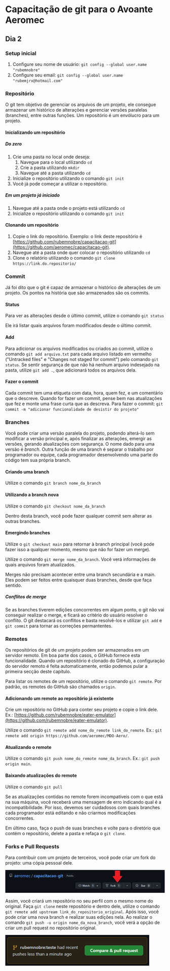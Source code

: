 # Capacitação de git para o Avoante Aeromec

## Dia 2

### Setup inicial

1. Configure seu nome de usuário: `git config --global user.name "rubemnobre"`
1. Configure seu email: `git config --global user.name "rubemjrx@hotmail.com"`

### Repositório

O git tem objetivo de gerenciar os arquivos de um projeto, ele consegue armazenar um histórico de alterações e gerenciar versões paralelas (branches), entre outras funções.
Um repositório é um envólucro para um projeto.

#### Inicializando um repositório

##### Do zero

1. Crie uma pasta no local onde deseja:
    1. Navegue para o local utilizando `cd`
    1. Crie a pasta utilizando `mkdir`
    1. Navegue até a pasta utilizando `cd`
1. Inicialize o repositório utilizando o comando `git init`
1. Você já pode começar a utilizar o repositório.

##### Em um projeto já iniciado

1. Navegue até a pasta onde o projeto está utilizando `cd`
1. Inicialize o repositório utilizando o comando `git init`

#### Clonando um repositório

1. Copie o link do repositório. Exemplo: o link deste repositório é [https://github.com/rubemnobre/capacitacao-git](https://github.com/aeromec/capacitacao-git).
1. Navegue até a pasta onde quer colocar o repositório utilizando `cd`
1. Clone o relatório utilizando o comando `git clone https://link.do.repositorio/`

### Commit

Já foi dito que o git é capaz de armazenar o histórico de alterações de um projeto. Os pontos na história que são armazenados são os commits.

#### Status

Para ver as alterações desde o último commit, utilize o comando `git status`

Ele irá listar quais arquivos foram modificados desde o último commit.

#### Add

Para adicionar os arquivos modificados ou criados ao commit, utilize o comando `git add arquivo.txt` para cada arquivo listado em vermelho ("Untracked files" e "Changes not staged for commit") pelo comando `git status`. Se sentir segurança de que não há nenhum arquivo indesejado na pasta, utilize `git add .`, que adicionará todos os arquivos dela.

#### Fazer o commit

Cada commit tem uma etiqueta com data, hora, quem fez, e um comentário que o descreve. Quando for fazer um commit, pense bem nas atualizações que fez e monte uma frase curta que as descreva.
Para fazer o commit: `git commit -m "adicionar funcionalidade de desistir do projeto"`

### Branches

Você pode criar uma versão paralela do projeto, podendo alterá-lo sem modificar a versão principal e, após finalizar as alterações, emergir as versões, gerando atualizações com segurança. O nome dado para uma versão é *branch*. Outra função de uma branch é separar o trabalho por programador ou equipe, cada programador desenvolvendo uma parte do código tem sua própria branch.

#### Criando uma branch

Utilize o comando `git branch nome_da_branch`

#### Utilizando a branch nova

Utilize o comando `git checkout nome_da_branch`

Dentro desta branch, você pode fazer qualquer commit sem alterar as outras branches.

#### Emergindo branches

Utilize o `git checkout main` para retornar à branch principal (você pode fazer isso a qualquer momento, mesmo que não for fazer um merge).

Utilize o comando `git merge nome_da_branch`. Você verá informações de quais arquivos foram atualizados.

Merges não precisam acontecer entre uma branch secundária e a main. Eles podem ser feitos entre quaisquer duas branches, desde que faça sentido.

##### Conflitos de merge

Se as branches tiverem edições concorrentes em algum ponto, o git não vai conseguir realizar o merge, e ficará ao critério do usuário resolver o conflito. O git destacará os conflitos e basta resolvê-los e utilizar `git add` e `git commit` para tornar as correções permantentes.

### Remotes

Os repositórios de git de um projeto podem ser armazenados em um servidor remoto. Em boa parte dos casos, o GitHub fornece esta funcionalidade.
Quando um repositório é clonado do GitHub, a configuração do servidor remoto é feita automaticamente, então podemos pular a primeira secção deste capítulo.

Para listar os remotes de um repositório, utilize o comando `git remote`. Por padrão, os remotes do GitHub são chamados `origin`.

#### Adicionando um remote ao repositório já existente

Crie um repositório no GitHub para conter seu projeto e copie o link dele. Ex.: [https://github.com/rubemnobre/eater-emulator](https://github.com/rubemnobre/eater-emulator).

Utilize o comando `git remote add nome_do_remote link_do_remote`. Ex.: `git remote add origin https://github.com/aeromec/MDO-Aero/`.

#### Atualizando o remote

Utilize o comando `git push nome_do_remote nome_da_branch`. Ex.: `git push origin main`.

#### Baixando atualizações do remote

Utilize o comando `git pull`

Se as atualizações contidas no remote forem incompatíveis com o que está na sua máquina, você receberá uma mensagem de erro indicando qual é a incompatibilidade. Por isso, devemos ser cuidadosos com quais branches cada programador está editando e não criarmos modificações concorrentes.

Em último caso, faça o push de suas branches e volte para o diretório que contém o repositório, delete a pasta e refaça o `git clone`.

### Forks e Pull Requests

Para contribuir com um projeto de terceiros, você pode criar um fork do projeto: uma cópia pessoal dele.

![fork](imagens/fork.png)

Assim, você criará um repositório no seu perfil com o mesmo nome do original. Faça `git clone` neste repositório e dentro dele, utilize o comando `git remote add upstream link_do_repositorio_original`. Após isso, você pode criar uma nova branch e realizar suas edições nela. Ao realizar o comando `git push -u origin nome_da_nova_branch`, você verá a opção de criar um pull request no repositório original.

![pr](imagens/pull-request.png)
